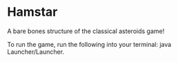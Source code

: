 # Hamstar
A bare bones structure of the classical asteroids game!

To run the game, run the following into your terminal: 
java Launcher/Launcher.
